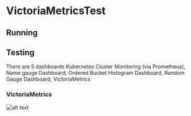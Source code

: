 # VictoriaMetricsTest
## Running



## Testing
There are 5 dashboards Kubernetes Cluster Monitoring (via Prometheus), Name gauge Dashboard, Ordered Bucket Histogram Dashboard, Random Gauge Dashboard, VictoriaMetrics

### VictoriaMetrics
![alt text](image.png)